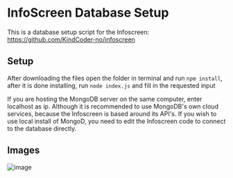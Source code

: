 # InfoScreen Database Setup
This is a database setup script for the Infoscreen: https://github.com/KindCoder-no/infoscreen

## Setup
After downloading the files open the folder in terminal and run ```npm install```, after it is done installing, run ```node index.js``` and fill in the requested input
 
If you are hosting the MongoDB server on the same computer, enter localhost as ip. Although it is recommended to use MongoDB's own cloud services, because the Infoscreen is based around its API's. If you wish to use local install of MongoD, you need to edit the Infoscreen code to connect to the database directly.


## Images
![image](https://user-images.githubusercontent.com/40148297/153205006-9153a154-2a9c-426c-997c-c66354b28b86.png)
